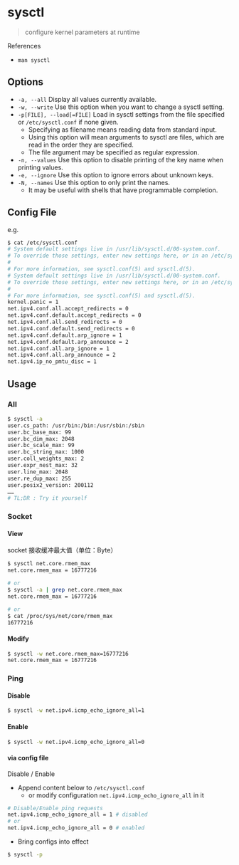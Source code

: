 # sysctl

> configure kernel parameters at runtime

References

- `man sysctl`

## Options

- `-a, --all` Display all values currently available.
- `-w, --write` Use this option when you want to change a sysctl setting.
- `-p[FILE], --load[=FILE]` Load in sysctl settings from the file specified or `/etc/sysctl.conf` if none given.
    - Specifying as filename means reading data from standard input.
    - Using this option will mean arguments to sysctl are files, which are read in the order they are specified.
    - The file argument may be specified as regular expression.
- `-n, --values` Use this option to disable printing of the key name when printing values.
- `-e, --ignore` Use this option to ignore errors about unknown keys.
- `-N, --names` Use this option to only print the names.
    - It may be useful with shells that have programmable completion.

## Config File

e.g.

```bash
$ cat /etc/sysctl.conf
# System default settings live in /usr/lib/sysctl.d/00-system.conf.
# To override those settings, enter new settings here, or in an /etc/sysctl.d/<name>.conf file
#
# For more information, see sysctl.conf(5) and sysctl.d(5).
# System default settings live in /usr/lib/sysctl.d/00-system.conf.
# To override those settings, enter new settings here, or in an /etc/sysctl.d/<name>.conf file
#
# For more information, see sysctl.conf(5) and sysctl.d(5).
kernel.panic = 1
net.ipv4.conf.all.accept_redirects = 0
net.ipv4.conf.default.accept_redirects = 0
net.ipv4.conf.all.send_redirects = 0
net.ipv4.conf.default.send_redirects = 0
net.ipv4.conf.default.arp_ignore = 1
net.ipv4.conf.default.arp_announce = 2
net.ipv4.conf.all.arp_ignore = 1
net.ipv4.conf.all.arp_announce = 2
net.ipv4.ip_no_pmtu_disc = 1
```

## Usage

### All

```bash
$ sysctl -a
user.cs_path: /usr/bin:/bin:/usr/sbin:/sbin
user.bc_base_max: 99
user.bc_dim_max: 2048
user.bc_scale_max: 99
user.bc_string_max: 1000
user.coll_weights_max: 2
user.expr_nest_max: 32
user.line_max: 2048
user.re_dup_max: 255
user.posix2_version: 200112
……
# TL;DR : Try it yourself
```

### Socket

#### View

socket 接收缓冲最大值（单位：Byte）

```bash
$ sysctl net.core.rmem_max
net.core.rmem_max = 16777216

# or
$ sysctl -a | grep net.core.rmem_max
net.core.rmem_max = 16777216

# or
$ cat /proc/sys/net/core/rmem_max
16777216
```

#### Modify

```bash
$ sysctl -w net.core.rmem_max=16777216
net.core.rmem_max = 16777216
```

### Ping

#### Disable

```bash
$ sysctl -w net.ipv4.icmp_echo_ignore_all=1
```

#### Enable

```bash
$ sysctl -w net.ipv4.icmp_echo_ignore_all=0
```

#### via config file

Disable / Enable

- Append content below to `/etc/sysctl.conf`
    - or modify configuration `net.ipv4.icmp_echo_ignore_all` in it

```bash
# Disable/Enable ping requests
net.ipv4.icmp_echo_ignore_all = 1 # disabled
# or
net.ipv4.icmp_echo_ignore_all = 0 # enabled
```

- Bring configs into effect

```bash
$ sysctl -p
```

